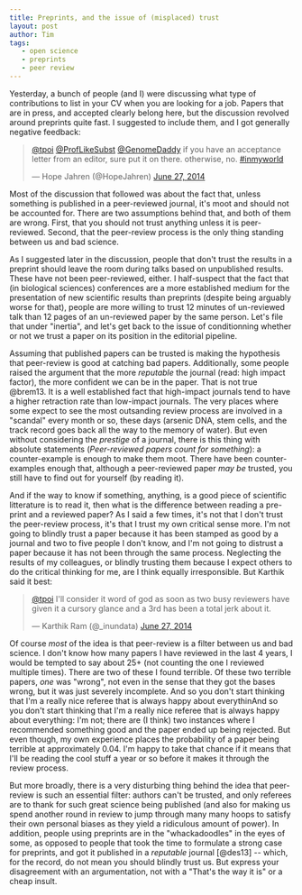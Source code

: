 ```yaml
---
title: Preprints, and the issue of (misplaced) trust
layout: post
author: Tim
tags:
   - open science
   - preprints
   - peer review
---
```


Yesterday, a bunch of people (and I) were discussing what type of contributions
to list in your CV when you are looking for a job. Papers that are in press,
and accepted clearly belong here, but the discussion revolved around preprints
quite fast. I suggested to include them, and I got generally negative feedback:

<blockquote class="twitter-tweet" lang="en"><p><a href="https://twitter.com/tpoi">@tpoi</a> <a href="https://twitter.com/ProfLikeSubst">@ProfLikeSubst</a> <a href="https://twitter.com/GenomeDaddy">@GenomeDaddy</a> if you have an acceptance letter from an editor, sure put it on there. otherwise, no. <a href="https://twitter.com/hashtag/inmyworld?src=hash">#inmyworld</a></p>&mdash; Hope Jahren (@HopeJahren) <a href="https://twitter.com/HopeJahren/statuses/482608451319644163">June 27, 2014</a></blockquote>
<script async src="//platform.twitter.com/widgets.js" charset="utf-8"></script>

Most of the discussion that followed was about the fact that, unless something
is published in a peer-reviewed journal, it's moot and should not be accounted
for. There are two assumptions behind that, and both of them are wrong. First,
that you should not trust anything unless it is peer-reviewed. Second, that
the peer-review process is the only thing standing between us and bad science.

As I suggested later in the discussion, people that don't trust the results
in a preprint should leave the room during talks based on unpublished
results. These have not been peer-reviewed, either. I half-suspect that
the fact that (in biological sciences) conferences are a more established
medium for the presentation of new scientific results than preprints
(despite being arguably worse for that), people are more willing to trust
12 minutes of un-reviewed talk than 12 pages of an un-reviewed paper by
the same person. Let's file that under "inertia", and let's get back to the
issue of conditionning whether or not we trust a paper on its position in
the editorial pipeline.

Assuming that published papers can be trusted is making the hypothesis
that peer-review is good at catching bad papers. Additionally, some people
raised the argument that the more *reputable* the journal (read: high
impact factor), the more confident we can be in the paper. That is not true
@brem13. It is a well established fact that high-impact journals tend to have
a higher retraction rate than low-impact journals. The very places where some
expect to see the most outsanding review process are involved in a "scandal"
every month or so, these days (arsenic DNA, stem cells, and the track record
goes back all the way to the memory of water). But even without considering
the *prestige* of a journal, there is this thing with absolute statements
(*Peer-reviewed papers count for something*): a counter-example is enough
to make them moot. There have been counter-examples enough that, although a
peer-reviewed paper *may be* trusted, you still have to find out for yourself
(by reading it).

And if the way to know if something, anything, is a good piece of scientific
litterature is to read it, then what is the difference between reading
a pre-print and a reviewed paper? As I said a few times, it's not that I
don't trust the peer-review process, it's that I trust my own critical sense
more. I'm not going to blindly trust a paper because it has been stamped as
good by a journal and two to five people I don't know, and I'm not going to
distrust a paper because it has not been through the same process. Neglecting
the results of my colleagues, or blindly trusting them because I expect others
to do the critical thinking for me, are I think equally irresponsible. But
Karthik said it best:

<blockquote class="twitter-tweet" lang="en"><p><a href="https://twitter.com/tpoi">@tpoi</a> I&#39;ll consider it word of god as soon as two busy reviewers have given it a cursory glance and a 3rd has been a total jerk about it.</p>&mdash; Karthik Ram (@_inundata) <a href="https://twitter.com/_inundata/statuses/482629845348651008">June 27, 2014</a></blockquote>
<script async src="//platform.twitter.com/widgets.js" charset="utf-8"></script>

Of course *most* of the idea is that peer-review is a filter between us and
bad science. I don't know how many papers I have reviewed in the last 4 years,
I would be tempted to say about 25+ (not counting the one I reviewed multiple
times). There are two of these I found terrible. Of these two terrible papers,
*one* was "wrong", not even in the sense that they got the bases wrong, but
it was just severely incomplete. And so you don't start thinking that I'm
a really nice referee that is always happy about everythinAnd so you don't
start thinking that I'm a really nice referee that is always happy about
everything: I'm not; there are (I think) two instances where I recommended
something good and the paper ended up being rejected. But even though, my own
experience places the probability of a paper being terrible at approximately
0.04. I'm happy to take that chance if it means that I'll be reading the
cool stuff a year or so before it makes it through the review process.

But more broadly, there is a very disturbing thing behind the idea that
peer-review is such an essential filter: authors can't be trusted, and only
referees are to thank for such great science being published (and also for
making us spend another round in review to jump through many many hoops
to satisfy their own personal biases as they yield a ridiculous amount of
power). In addition, people using preprints are in the "whackadoodles" in the
eyes of some, as opposed to people that took the time to formulate a strong
case for preprints, and got it published in a *reputable* journal [@des13] --
which, for the record, do not mean you should blindly trust us. But express
your disagreement with an argumentation, not with a "That's the way it is"
or a cheap insult.
